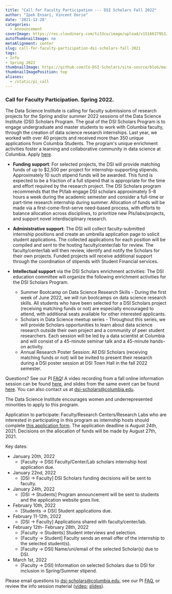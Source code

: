 ```yaml
---
title: "Call for Faculty Participation --- DSI Scholars Fall 2022"
author: "Ipek Ensari, Vincent Dorie"
date: '2021-12-28'
categories:
  - Announcement
coverImage: https://res.cloudinary.com/tz33cu/image/upload/v1516637953/DSI-scholars/wordcloud2_ezxayp.png
autoThumbnailImage: no
metaAlignment: center
slug: call-for-faculty-participation-dsi-scholars-fall-2021
tags:
- Info
- Spring 2022
thumbnailImage: https://github.com/CU-DSI-Scholars/site-source/blob/main/static/img/CU-bk2.png?raw=true
thumbnailImagePosition: top
aliases:
  - /static/pi_call
---
```


### Call for Faculty Participation. Spring 2022.

The Data Science Institute is calling for faculty submissions of research projects for the Spring and/or summer 2022 sessions of the Data Science Institute (DSI) Scholars Program. The goal of the DSI Scholars Program is to engage undergraduate and master students to work with Columbia faculty, through the creation of data science research internships. Last year, we worked with over 40 projects and received more than 350 unique applications from Columbia Students. The program's unique enrichment activities foster a learning and collaborative community in data science at Columbia. Apply [here](https://docs.google.com/forms/d/e/1FAIpQLSeQNPZYgxVAcJyaoWUPmJA1WtMYrFEh8bBiG_LNeGSwWYHmhw/viewform).

<!--more-->

+ **Funding support**: For selected projects, the DSI will provide matching funds of up to $2,500 per project for internship-supporting stipends. Approximately 10 such stipend funds will be awarded. This fund is expected to be a fraction of a full stipend that is appropriate for the time and effort required by the research project. The DSI Scholars program recommends that the PI/lab engage DSI scholars approximately 5-8 hours a week during the academic semester and consider a full-time or part-time research internship during summer. Allocation of funds will be made via a first-come-first-serve need-based process, with efforts to balance allocation across disciplines, to prioritize new PIs/labs/projects, and support novel interdisciplinary research.

+ **Administrative support**: The DSI will collect faculty-submitted internship positions and create an umbrella application page to solicit student applications. The collected applications for each position will be compiled and sent to the hosting faculty/center/lab for review. The faculty/center/lab will then review, identify and notify the Scholars for their own projects. Funded projects will receive additional support through the coordination of stipends with Student Financial services. 

+ **Intellectual support** via the DSI Scholars enrichment activities: The DSI education committee will organize the following enrichment activities for the DSI Scholars Program.

    + Summer Bootcamp on Data Science Research Skills - During the first week of June 2022, we will run bootcamps on data science research skills. All students who have been selected for a DSI Scholars project (receiving matching funds or not) are especially encouraged to attend, with additional seats available for other interested applicants.
    + Scholars in Data Science meetup series - Throughout this series, we will provide Scholars opportunities to learn about data science research outside their own project and a community of peer student researchers. Each session will be led by a data scientist at Columbia and will consist of a 45-minute seminar talk and a 45-minute hands-on activity.
    + Annual Research Poster Session: All DSI Scholars (receiving matching funds or not) will be invited to present their research during a DSI poster session at DSI Town Hall in the fall 2022 semester.

 
Questions? See our PI [FAQ](/page/pi_faq/)! A video recording from a fall online information session can be found [here](https://columbia.hosted.panopto.com/Panopto/Pages/Viewer.aspx?id=f0b73385-07e1-4c23-8f7b-ac2200f91b94), and slides from the same event can be found [here](https://docs.google.com/presentation/d/1aE19WTanf2I37brBsvsYpVG353Or7kRzP2ZoofAfrRU/edit?usp=sharing). You can also contact us at [dsi-scholars@columbia.edu](mailto:dsi-scholars@columbia.edu).

The Data Science Institute encourages women and underrepresented minorities to apply to this program.

Application to participate: Faculty/Research Centers/Research Labs who are interested in participating in this program as internship hosts should complete [this application form](https://docs.google.com/forms/d/e/1FAIpQLSeQNPZYgxVAcJyaoWUPmJA1WtMYrFEh8bBiG_LNeGSwWYHmhw/viewform). The application deadline is August 24th, 2021. Decisions on the allocation of funds will be made by August 27th, 2021.

Key dates:

+ January 20th, 2022
    + [Faculty -> DSI] Faculty/Center/Lab scholars internship host application due.
+ January 22nd, 2022
    + [DSI -> Faculty] DSI Scholars funding decisions will be sent to faculty.
+ January 24th, 2022
    + [DSI -> Students] Program announcement will be sent to students and the application website goes live.
+ February 10th, 2022
    + [Students -> DSI] Student applications due.
+ February 11-12th, 2022
    + [DSI -> Faculty] Applications shared with faculty/center/lab.
+ February 12th- February 28th, 2022
    + [Faculty -> Students] Student interviews and selection.
    + [Faculty -> Student] Faculty sends an email offer of the internship to the selected student(s).
    + [Faculty -> DSI] Name/uni/email of the selected Scholar(s) due to DSI.
+ March 1st, 2022
    + [Faculty -> DSI] Information on selected Scholars due to DSI for inclusion in Spring/Summer stipend.

Please email questions to [dsi-scholars@columbia.edu](mailto:dsi-scholars@columbia.edu), see our PI [FAQ](/page/pi_faq/), or review the info session material ([video](https://columbia.hosted.panopto.com/Panopto/Pages/Viewer.aspx?id=f0b73385-07e1-4c23-8f7b-ac2200f91b94); [slides](https://docs.google.com/presentation/d/1aE19WTanf2I37brBsvsYpVG353Or7kRzP2ZoofAfrRU/edit?usp=sharing)).

